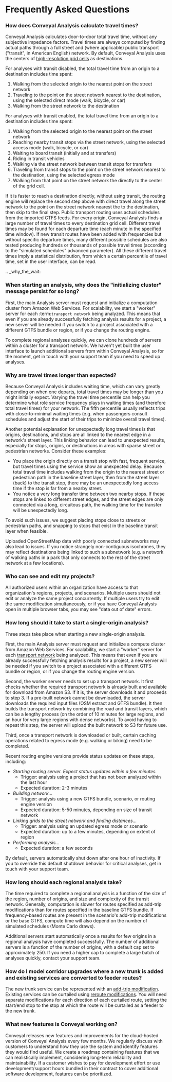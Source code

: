 # Frequently Asked Questions

### How does Conveyal Analysis calculate travel times?

Conveyal Analysis calculates door-to-door total travel time, without any subjective impedance factors. Travel times are always computed by finding actual paths through a full street and (where applicable) public transport ("transit", in American English) network. By default, Conveyal Analysis uses the centers of [high-resolution grid cells](../analysis/methodology.html#spatial-resolution) as destinations.

For analyses with transit disabled, the total travel time from an origin to a destination includes time spent:

1. Walking from the selected origin to the nearest point on the street network
1. Traveling to the point on the street network nearest to the destination, using the selected direct mode (walk, bicycle, or car)
1. Walking from the street network to the destination

For analyses with transit enabled, the total travel time from an origin to a destination includes time spent:

1. Walking from the selected origin to the nearest point on the street network
1. Reaching nearby transit stops via the street network, using the selected access mode (walk, bicycle, or car)
1. Waiting to board transit (initially and at transfers)
1. Riding in transit vehicles
1. Walking via the street network between transit stops for transfers
1. Traveling from transit stops to the point on the street network nearest to the destination, using the selected egress mode
1. Walking from that point on the street network the directly to the center of the grid cell.

If it is faster to reach a destination directly, without using transit, the routing engine will replace the second step above with direct travel along the street network to the point on the street network nearest the to the destination, then skip to the final step. Public transport routing uses actual schedules from the imported GTFS feeds. For every origin, Conveyal Analysis finds a large number of travel times to every destination grid cell. Different travel times may be found for each departure time (each minute in the specified time window). If new transit routes have been added with frequencies but without specific departure times, many different possible schedules are also tested producing hundreds or thousands of possible travel times (according to the "simulated schedules" advanced parameter). All these different travel times imply a statistical distribution, from which a certain percentile of travel time, set in the user interface, can be read.

.. _why_the_wait:
### When starting an analysis, why does the "initializing cluster" message persist for so long?

First, the main Analysis server must request and initialize a computation cluster from Amazon Web Services. For scalability, we start a "worker" server for each :term:`transport network` being analyzed. This means that even if you are already successfully fetching analysis results for a project, a new server will be needed if you switch to a project associated with a different GTFS bundle or region, or if you change the routing engine. 

To complete regional analyses quickly, we can clone hundreds of servers within a cluster for a transport network. We haven't yet built the user interface to launch additional servers from within Conveyal Analysis, so for the moment, get in touch with your support team if you need to speed up analyses.

### Why are travel times longer than expected?

Because Conveyal Analysis includes waiting time, which can vary greatly depending on when one departs, total travel times may be longer than you might initially expect. Varying the travel time percentile can help you determine what role service frequency plays in waiting times (and therefore total travel times) for your network. The fifth percentile usually reflects trips with close-to-minimal waiting times (e.g. when passengers consult schedules and adjust the start of their trips to minimize overall travel times).

Another potential explanation for unexpectedly long travel times is that origins, destinations, and stops are all linked to the nearest edge in a network's street layer. This linking behavior can lead to unexpected results, especially for stops, origins, or destinations in areas with sparse street or pedestrian networks. Consider these examples:

- You place the origin directly on a transit stop with fast, frequent service, but travel times using the service show an unexpected delay. Because total travel time includes walking from the origin to the nearest street or pedestrian path in the baseline street layer, then from the street layer (back) to the transit stop, there may be an unexpectedly long access time if the stop is far from a nearby street.
- You notice a very long transfer time between two nearby stops. If these stops are linked to different street edges, and the street edges are only connected via a long, circuitous path, the walking time for the transfer will be unexpectedly long.

To avoid such issues, we suggest placing stops close to streets or pedestrian paths, and snapping to stops that exist in the baseline transit layer when feasible.

Uploaded OpenStreetMap data with poorly connected subnetworks may also lead to issues. If you notice strangely non-contiguous isochrones, they may reflect destinations being linked to such a subnetwork (e.g. a network of walking paths in a park that only connects to the rest of the street network at a few locations).


### Who can see and edit my projects?

All authorized users within an organization have access to that organization's regions, projects, and scenarios. Multiple users should not edit or analyze the same project concurrently. If multiple users try to edit the same modification simultaneously, or if you have Conveyal Analysis open in multiple browser tabs, you may see "data out of date" errors.

### How long should it take to start a single-origin analysis?

Three steps take place when starting a new single-origin analysis.

First, the main Analysis server must request and initialize a compute cluster from Amazon Web Services. For scalability, we start a "worker" server for each [transport network](../glossary.html#transport-network) being analyzed. This means that even if you are already successfully fetching analysis results for a project, a new server will be needed if you switch to a project associated with a different GTFS bundle or region, or if you change the routing engine version.

Second, the worker server needs to set up a transport network. It first checks whether the required transport network is already built and available for download from Amazon S3. If it is, the server downloads it and proceeds to step 3. If a pre-built network cannot be downloaded, the server downloads the required input files (OSM extract and GTFS bundle). It then builds the transport network by combining the road and transit layers, which can be a lengthy process (on the order of 10 minutes for large regions, and an hour for very large regions with dense networks). To avoid having to repeat this step, the server will upload the built network to S3 for future use.

Third, once a transport network is downloaded or built, certain caching operations related to egress mode (e.g. walking or biking) need to be completed.

Recent routing engine versions provide status updates on these steps, including:

- _Starting routing server. Expect status updates within a few minutes._
  - Trigger: analysis using a project that has not been analyzed within the last hour
  - Expected duration: 2-3 minutes
- _Building network..._
  - Trigger: analysis using a new GTFS bundle, scenario, or routing engine version
  - Expected duration: 5-50 minutes, depending on size of transit network
- _Linking grids to the street network and finding distances..._
  - Trigger: analysis using an updated egress mode or scenario
  - Expected duration: up to a few minutes, depending on extent of region
- _Performing analysis..._
  - Expected duration: a few seconds

By default, servers automatically shut down after one hour of inactivity. If you to override this default shutdown behavior for critical analyses, get in touch with your support team.

### How long should each regional analysis take?

The time required to complete a regional analysis is a function of the size of the region, number of origins, and size and complexity of the transit network. Generally, computation is slower for routes specified as add-trip modifications than for routes specified in the baseline GTFS bundle. If frequency-based routes are present in the scenario's add-trip modifications or the base GTFS, compute time will also depend on the number of simulated schedules (Monte Carlo draws).

Additional servers start automatically once a results for few origins in a regional analysis have completed successfully. The number of additional servers is a function of the number of origins, with a default cap set to approximately 250. If you need a higher cap to complete a large batch of analyses quickly, contact your support team.

### How do I model corridor upgrades where a new trunk is added and existing services are converted to feeder routes?

The new trunk service can be represented with an
[add-trip modification](../edit-scenario/modifications.html#add-trips). Existing services can be curtailed using [reroute modifications](../edit-scenario/modifications.html#reroute). You will need separate modifications for each direction of each curtailed route, setting the start/end stop to the stop at which the route will be curtailed as a feeder to the new trunk.

### What new features is Conveyal working on?

Conveyal releases new features and improvements for the cloud-hosted version of Conveyal Analysis every few months. We regularly discuss with customers to understand how they use the system and identify features they would find useful. We create a roadmap containing features that we can realistically implement, considering long-term reliability and maintainability. If a customer wishes to pay for development effort or use development/support hours bundled in their contract to cover additional software development, features can be prioritized.

